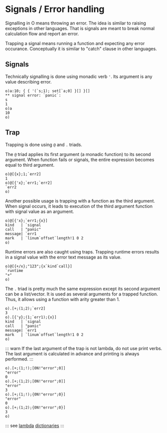 # Signals / Error handling

Signalling in O means throwing an error. The idea is similar to raising exceptions in other languages. That is signals are meant to break normal calculation flow and report an error.

Trapping a signal means running a function and expecting any error occurance. Conceptually it is similar to "catch" clause in other languages.

## Signals

Technically signalling is done using monadic verb `'`. Its argument is any vаlue describing error.

```o
o)a:10; { { '(`s;1); set[`a;0] }[] }[]
** signal error: `panic`:
s
1
o)a
10
o)
```

## Trap

Trapping is done using `@` and `.` triads.

The `@` triad applies its first argument (a monadic function) to its second argument. When function fails or signals, the entire expression becomes equal to third argument.

```o
o)@[{x};1;`err2]
1
o)@[{'x};`err1;`err2]
`err2
o)
```

Another possible usage is trapping with a function as the third argument. When signal occurs, it leads to execution of the third argument function with signal vаlue as an argument.

```o
o)@[{'x};`err1;{x}]
kind   | `signal
call   | "panic"
message| `err1
mark   | `linum`offset`length!1 0 2
o)
```

Runtime errors are also caught using traps. Trapping runtime errors results in a signal vаlue with the error text message as its vаlue.

```o
o)@[{+/x};"123";{x`kind`call}]
`runtime
"+"
o)
```

The `.` triad is pretty much the same expression except its second argument can be a list/vector. It is used as several arguments for a trapped function. Thus, it allows using a function with arity greater than 1.

```o
o).[+;(1;2);`err2]
3
o).[{'y};(1;`err1);{x}]
kind   | `signal
call   | "panic"
message| `err1
mark   | `linum`offset`length!1 0 2
o)
```

::: warn
If the last argument of the trap is not lambda, do not use print verbs. The last argument is calculated in advance and printing is always performed.
:::

```o
o).[+;(1;!);[0N!"error";0]]
"error"
0
o).[+;(1;2);[0N!"error";0]]
"error"
3
o).[+;(1;!);{0N!"error";0}]
"error"
0
o).[+;(1;2);{0N!"error";0}]
3
o)
```


::: see
[lambda](/reference/lambda.md)
[dictionaries](/reference/types/dicts.md)
:::